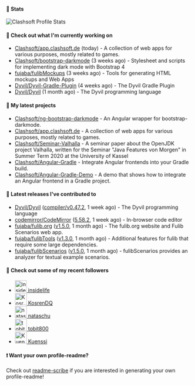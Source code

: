 #### 🔅 Stats

![Clashsoft Profile Stats](https://github-readme-stats.vercel.app/api?username=Clashsoft&show_icons=true&theme=dark&count_private=true&icon_color=0075ff)

#### 👷 Check out what I'm currently working on

- [Clashsoft/app.clashsoft.de](https://github.com/Clashsoft/app.clashsoft.de) (today) - A collection of web apps for various purposes, mostly related to games.
- [Clashsoft/bootstrap-darkmode](https://github.com/Clashsoft/bootstrap-darkmode) (3 weeks ago) - Stylesheet and scripts for implementing dark mode with Bootstrap 4
- [fujaba/fulibMockups](https://github.com/fujaba/fulibMockups) (3 weeks ago) - Tools for generating HTML mockups and Web Apps
- [Dyvil/Dyvil-Gradle-Plugin](https://github.com/Dyvil/Dyvil-Gradle-Plugin) (4 weeks ago) - The Dyvil Gradle Plugin
- [Dyvil/Dyvil](https://github.com/Dyvil/Dyvil) (1 month ago) - The Dyvil programming language

#### 🌱 My latest projects

- [Clashsoft/ng-bootstrap-darkmode](https://github.com/Clashsoft/ng-bootstrap-darkmode) - An Angular wrapper for bootstrap-darkmode.
- [Clashsoft/app.clashsoft.de](https://github.com/Clashsoft/app.clashsoft.de) - A collection of web apps for various purposes, mostly related to games.
- [Clashsoft/Seminar-Valhalla](https://github.com/Clashsoft/Seminar-Valhalla) - A seminar paper about the OpenJDK project Valhalla, written for the Seminar &#34;Java Features von Morgen&#34; in Summer Term 2020 at the University of Kassel
- [Clashsoft/Angular-Gradle](https://github.com/Clashsoft/Angular-Gradle) - Integrate Angular frontends into your Gradle build.
- [Clashsoft/Angular-Gradle-Demo](https://github.com/Clashsoft/Angular-Gradle-Demo) - A demo that shows how to integrate an Angular frontend in a Gradle project.

#### 🔭 Latest releases I've contributed to

- [Dyvil/Dyvil](https://github.com/Dyvil/Dyvil) ([compiler/v0.47.2](https://github.com/Dyvil/Dyvil/releases/tag/compiler%2Fv0.47.2), 1 week ago) - The Dyvil programming language
- [codemirror/CodeMirror](https://github.com/codemirror/CodeMirror) ([5.58.2](https://github.com/codemirror/CodeMirror/releases/tag/5.58.2), 1 week ago) - In-browser code editor
- [fujaba/fulib.org](https://github.com/fujaba/fulib.org) ([v1.5.0](https://github.com/fujaba/fulib.org/releases/tag/v1.5.0), 1 month ago) - The fulib.org website and Fulib Scenarios web app.
- [fujaba/fulibTools](https://github.com/fujaba/fulibTools) ([v1.3.0](https://github.com/fujaba/fulibTools/releases/tag/v1.3.0), 1 month ago) - Additional features for fulib that require some large dependencies.
- [fujaba/fulibScenarios](https://github.com/fujaba/fulibScenarios) ([v1.5.0](https://github.com/fujaba/fulibScenarios/releases/tag/v1.5.0), 1 month ago) - fulibScenarios provides an analyzer for textual example scenarios. 

#### 👯 Check out some of my recent followers

- [<img src="https://github.com/insidelife.png?size=128" alt="insidelife Profile Avatar" width="32"> insidelife](https://github.com/insidelife)
- [<img src="https://github.com/KosrenDQ.png?size=128" alt="KosrenDQ Profile Avatar" width="32"> KosrenDQ](https://github.com/KosrenDQ)
- [<img src="https://github.com/nataschu.png?size=128" alt="nataschu Profile Avatar" width="32"> nataschu](https://github.com/nataschu)
- [<img src="https://github.com/tobit800.png?size=128" alt="tobit800 Profile Avatar" width="32"> tobit800](https://github.com/tobit800)
- [<img src="https://github.com/Kuenssi.png?size=128" alt="Kuenssi Profile Avatar" width="32"> Kuenssi](https://github.com/Kuenssi)

#### ❗ Want your own profile-readme?
Check out [readme-scribe](https://github.com/muesli/readme-scribe) if you are interested in generating your own profile-readme!
